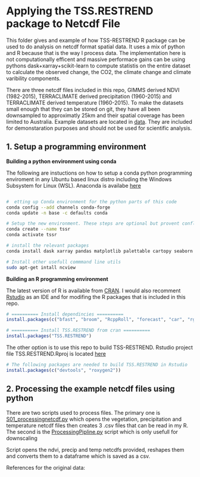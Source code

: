 # Applying the TSS.RESTREND package to Netcdf File
This folder gives and example of how TSS-RESTREND R package can be used to do analysis on netcdf format spatial data.  It uses a mix of python and R because that is the way I process data. The implementation here is not computationally efficent and massive performace gains can be using pythons dask+xarray+scikit-learn to compute statistis on the entire dataset to calculate the observed change, the CO2, the climate change and climate varibility components.  

There are three netcdf files included in this repo, GIMMS derived NDVI (1982-2015), TERRACLIMATE derived precipitation (1960-2015) and TERRACLIMATE derived temperature (1960-2015). To make the datasets small enough that they can be stored on git, they have all been downsampled to approximatly 25km and their spatial coverage has been limited to Australia. Example datasets are located in [data](data). They are included for demonstaration purposes and should not be used for scientific analysis.  

## 1. Setup a programming environment
**Building a python environment using conda**

The following are instuctions on how to setup a conda python programming enviroment in any Ubuntu based linux distro including the Windows Subsystem for Linux (WSL).  Anaconda is availabe [here](https://www.anaconda.com/products/individual)

```bash

#  etting up Conda environment for the python parts of this code
conda config --add channels conda-forge
conda update -n base -c defaults conda

# Setup the new environment. These steps are optional but provent conflicts with existing python enviroments
conda create --name tssr
conda activate tssr

# install the relevant packages
conda install dask xarray pandas matplotlib palettable cartopy seaborn ipdb numba bottleneck netCDF4 webcolors gitpython geopandas shapely rasterio cdo python-cdo ipython statsmodels

# Install other usefull commmand line utils
sudo apt-get intall ncview

```

**Building an R programming environment**

The latest version of R is available from [CRAN](https://cran.r-project.org/mirrors.html). I would also recomment [Rstudio](https://rstudio.com/products/rstudio/download/) as an IDE and for modifing the R packages that is included in this repo.

```R
# ========== Install dependincies ==========
install.packages(c("bfast", "broom", "RcppRoll", "forecast", "car", "rgl", "ggplot2", "mblm", "curl", "libcurl", "rjson"))

# ========== Install TSS.RESTREND from cran ==========
install.packages("TSS.RESTREND")
```
The other option is to use this repo to build TSS-RESTREND. Rstudio project file TSS.RESTREND.Rproj is located [here](../TSS.RESTREND/)
```R
# The following packages are needed to build TSS.RESTREND in Rstudio
install.packages(c("devtools", "roxygen2"))

```

## 2. Processing the example netcdf files using python

There are two scripts used to process files. The primary one is [S01_processingnetcdf.py](S01_processingnetcdf.py) which opens the vegetation, precipitation and temperature netcdf files then creates 3 .csv files that can be read in my R.  The second is the [ProcessingPipline.py](ProcessingPipline.py) script which is only usefull for downscaling 

Script opens the ndvi, precip and temp netcdfs provided, reshapes them and converts them to a dataframe which is saved as a csv.

References for the original data: